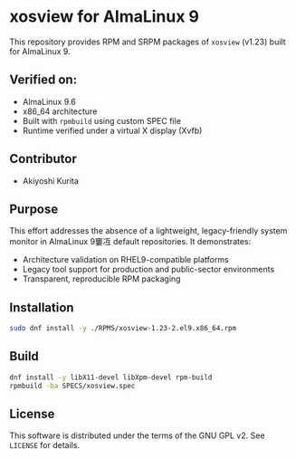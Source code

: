 # xosview for AlmaLinux 9

This repository provides RPM and SRPM packages of `xosview` (v1.23) built for AlmaLinux 9.

## Verified on:
- AlmaLinux 9.6
- x86_64 architecture
- Built with `rpmbuild` using custom SPEC file
- Runtime verified under a virtual X display (Xvfb)

## Contributor
- Akiyoshi Kurita

## Purpose
This effort addresses the absence of a lightweight, legacy-friendly system monitor in AlmaLinux 9窶冱 default repositories. It demonstrates:

- Architecture validation on RHEL9-compatible platforms  
- Legacy tool support for production and public-sector environments  
- Transparent, reproducible RPM packaging

## Installation
```bash
sudo dnf install -y ./RPMS/xosview-1.23-2.el9.x86_64.rpm
```

## Build
```bash
dnf install -y libX11-devel libXpm-devel rpm-build
rpmbuild -ba SPECS/xosview.spec
```

## License
This software is distributed under the terms of the GNU GPL v2. See `LICENSE` for details.


